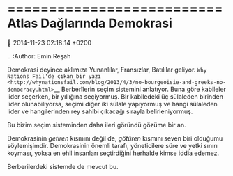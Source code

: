 ==========================
Atlas Dağlarında Demokrasi
==========================

:date: 2014-11-23 02:18:14 +0200

.. :Author: Emin Reşah

Demokrasi deyince aklımıza Yunanlılar, Fransızlar, Batılılar geliyor.
`Why Nations Fail'de çıkan bir
yazı <http://whynationsfail.com/blog/2013/4/3/no-bourgeoisie-and-greeks-no-democracy.html>`__
Berberîlerin seçim sistemini anlatıyor. Buna göre kabileler lider
seçerken, bir yıllığına seçiyormuş. Bir kabiledeki üç sülaleden birinden
lider olunabiliyorsa, seçimi diğer iki sülale yapıyormuş ve hangi
sülaleden lider ve hangilerinden rey sahibi çıkacağı sırayla
belirleniyormuş.

Bu bizim seçim sisteminden daha ileri göründü gözüme bir an.

Demokrasinin *getiren* kısmını değil de, *götüren* kısmını seven biri
olduğumu söylemişimdir. Demokrasinin önemli tarafı, yöneticilere süre ve
yetki sınırı koyması, yoksa en ehil insanları seçtirdiğini herhalde
kimse iddia edemez.

Berberilerdeki sistemde de mevcut bu.
